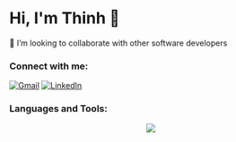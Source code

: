 # Hi, I'm Thinh 👋

🤝 I’m looking to collaborate with other software developers

### Connect with me:

[![Gmail](https://skillicons.dev/icons?i=gmail)](mailto:[gmail])
[![LinkedIn](https://skillicons.dev/icons?i=linkedin)][linkedin]

### Languages and Tools:

<p align="center">
  <a href="https://skillicons.dev">
    <img src="https://skillicons.dev/icons?i=python,c,cpp,java,javascript,typescript,bash,qt,opencv,pytorch,flask,react,nodejs,flutter,sqlite,mongodb,firebase,postgres,gcp,linux,arduino,raspberrypi&perline=11" />
  </a>
</p>

[gmail]: thinhle8180@gmail.com
[linkedin]: https://linkedin.com/in/thinhle201
